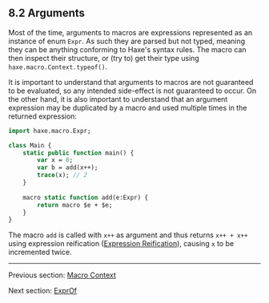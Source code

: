 ## 8.2 Arguments

Most of the time, arguments to macros are expressions represented as an instance of enum `Expr`. As such they are parsed but not typed, meaning they can be anything conforming to Haxe's syntax rules. The macro can then inspect their structure, or (try to) get their type using `haxe.macro.Context.typeof()`.

It is important to understand that arguments to macros are not guaranteed to be evaluated, so any intended side-effect is not guaranteed to occur. On the other hand, it is also important to understand that an argument expression may be duplicated by a macro and used multiple times in the returned expression:

```haxe
import haxe.macro.Expr;

class Main {
	static public function main() {
		var x = 0;
		var b = add(x++);
		trace(x); // 2
	}
	
	macro static function add(e:Expr) {
		return macro $e + $e;
	}
}
```

The macro `add` is called with `x++` as argument and thus returns `x++ + x++` using expression reification ([Expression Reification](8.3.1-Expression_Reification.md)), causing `x` to be incremented twice.

---

Previous section: [Macro Context](8.1-Macro_Context.md)

Next section: [ExprOf](8.2.1-ExprOf.md)